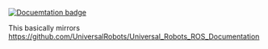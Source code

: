 [![Docuemtation badge](https://img.shields.io/badge/Documentation-Github_Pages-blue)](https://docs.universal-robots.com/Universal_Robots_ROS2_Documentation/)

This basically mirrors https://github.com/UniversalRobots/Universal_Robots_ROS_Documentation
